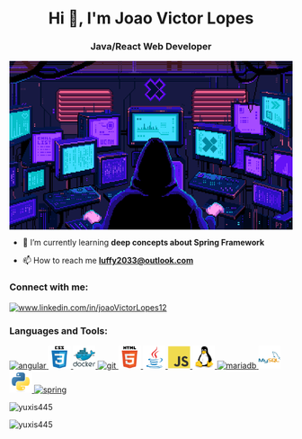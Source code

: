<h1 align="center">Hi 👋, I'm Joao Victor Lopes</h1>
<h3 align="center">Java/React Web Developer</h3>

<p align="center">
<a target="_blank" rel="noopener noreferrer" href="https://raw.githubusercontent.com/vcctm/vcctm/main/x-teambg.gif"><img align="center" src="https://raw.githubusercontent.com/vcctm/vcctm/main/x-teambg.gif" height="300px" style="max-width: 100%;"></a>
</p>



- 🌱 I’m currently learning **deep concepts about Spring Framework**

- 📫 How to reach me **luffy2033@outlook.com**

<h3 align="left">Connect with me:</h3>
<p align="left">
<a target="_blank" rel="noopener noreferrer"  href="https://linkedin.com/in/joaoVictorLopes12"><img align="center" src="https://raw.githubusercontent.com/rahuldkjain/github-profile-readme-generator/master/src/images/icons/Social/linked-in-alt.svg" alt="www.linkedin.com/in/joaoVictorLopes12" height="30" width="40" /></a>
</p>

<h3 align="left">Languages and Tools:</h3>
<p align="left"> <a href="https://angular.io" target="_blank" rel="noreferrer"> <img src="https://angular.io/assets/images/logos/angular/angular.svg" alt="angular" width="40" height="40"/> </a> <a href="https://www.w3schools.com/css/" target="_blank" rel="noreferrer"> <img src="https://raw.githubusercontent.com/devicons/devicon/master/icons/css3/css3-original-wordmark.svg" alt="css3" width="40" height="40"/> </a> <a href="https://www.docker.com/" target="_blank" rel="noreferrer"> <img src="https://raw.githubusercontent.com/devicons/devicon/master/icons/docker/docker-original-wordmark.svg" alt="docker" width="40" height="40"/> </a> <a href="https://git-scm.com/" target="_blank" rel="noreferrer"> <img src="https://www.vectorlogo.zone/logos/git-scm/git-scm-icon.svg" alt="git" width="40" height="40"/> </a> <a href="https://www.w3.org/html/" target="_blank" rel="noreferrer"> <img src="https://raw.githubusercontent.com/devicons/devicon/master/icons/html5/html5-original-wordmark.svg" alt="html5" width="40" height="40"/> </a> <a href="https://www.java.com" target="_blank" rel="noreferrer"> <img src="https://raw.githubusercontent.com/devicons/devicon/master/icons/java/java-original.svg" alt="java" width="40" height="40"/> </a> <a href="https://developer.mozilla.org/en-US/docs/Web/JavaScript" target="_blank" rel="noreferrer"> <img src="https://raw.githubusercontent.com/devicons/devicon/master/icons/javascript/javascript-original.svg" alt="javascript" width="40" height="40"/> </a> <a href="https://www.linux.org/" target="_blank" rel="noreferrer"> <img src="https://raw.githubusercontent.com/devicons/devicon/master/icons/linux/linux-original.svg" alt="linux" width="40" height="40"/> </a> <a href="https://mariadb.org/" target="_blank" rel="noreferrer"> <img src="https://www.vectorlogo.zone/logos/mariadb/mariadb-icon.svg" alt="mariadb" width="40" height="40"/> </a> <a href="https://www.mysql.com/" target="_blank" rel="noreferrer"> <img src="https://raw.githubusercontent.com/devicons/devicon/master/icons/mysql/mysql-original-wordmark.svg" alt="mysql" width="40" height="40"/> </a> <a href="https://www.python.org" target="_blank" rel="noreferrer"> <img src="https://raw.githubusercontent.com/devicons/devicon/master/icons/python/python-original.svg" alt="python" width="40" height="40"/> </a> <a href="https://spring.io/" target="_blank" rel="noreferrer"> <img src="https://www.vectorlogo.zone/logos/springio/springio-icon.svg" alt="spring" width="40" height="40"/> </a> </p>

<p>&nbsp;<img align="left" src="https://github-readme-stats.vercel.app/api?username=yuxis445&show_icons=true&theme=dracula&include_all_commits=true&count_private=truelocale=en" alt="yuxis445" /></p>

<p><img align="left" src="https://github-readme-stats.vercel.app/api/top-langs?username=yuxis445&show_icons=true&theme=dracula&include_all_commits=true&count_private=truelocale=en&layout=compact" alt="yuxis445" /></p>



